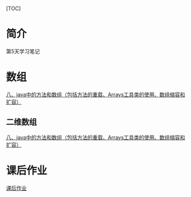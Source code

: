 [TOC]



# 简介

第5天学习笔记



# 数组

[八、java中的方法和数组（包括方法的重载、Arrays工具类的使用、数组缩容和扩容）](https://blog.csdn.net/qq_38367575/article/details/120187313)

## 二维数组

[八、java中的方法和数组（包括方法的重载、Arrays工具类的使用、数组缩容和扩容）](https://blog.csdn.net/qq_38367575/article/details/120187313)





# 课后作业

[课后作业](homework.md)
